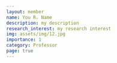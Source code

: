 ```yaml
---
layout: member
name: You R. Name
description: my description
research_interest: my research interest
img: assets/img/12.jpg
importance: 1
category: Professor
page: true
---
```



